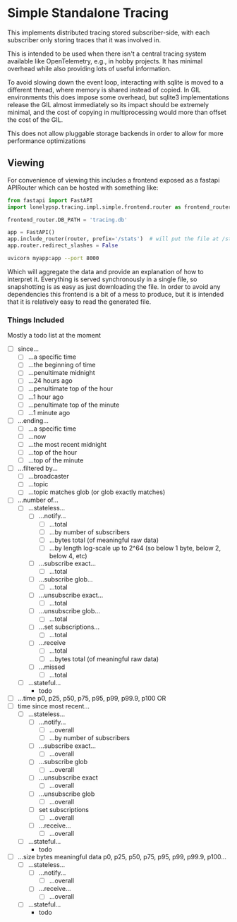 # Simple Standalone Tracing

This implements distributed tracing stored subscriber-side, with each subscriber
only storing traces that it was involved in.

This is intended to be used when there isn't a central tracing system available
like OpenTelemetry, e.g., in hobby projects. It has minimal overhead while also
providing lots of useful information.

To avoid slowing down the event loop, interacting with sqlite is moved to a
different thread, where memory is shared instead of copied. In GIL environments
this does impose some overhead, but sqlite3 implementations release the GIL
almost immediately so its impact should be extremely minimal, and the cost of
copying in multiprocessing would more than offset the cost of the GIL.

This does not allow pluggable storage backends in order to allow for more
performance optimizations

## Viewing

For convenience of viewing this includes a frontend exposed as a fastapi
APIRouter which can be hosted with something like:

```python
from fastapi import FastAPI
import lonelypsp.tracing.impl.simple.frontend.router as frontend_router

frontend_router.DB_PATH = 'tracing.db'

app = FastAPI()
app.include_router(router, prefix='/stats')  # will put the file at /stats/index.html
app.router.redirect_slashes = False
```

```bash
uvicorn myapp:app --port 8000
```

Which will aggregate the data and provide an explanation of how to interpret it.
Everything is served synchronously in a single file, so snapshotting is as easy
as just downloading the file. In order to avoid any dependencies this frontend
is a bit of a mess to produce, but it is intended that it is relatively easy to
read the generated file.

### Things Included

Mostly a todo list at the moment

- [ ] since...
  - [ ] ...a specific time
  - [ ] ...the beginning of time
  - [ ] ...penultimate midnight
  - [ ] ...24 hours ago
  - [ ] ...penultimate top of the hour
  - [ ] ...1 hour ago
  - [ ] ...penultimate top of the minute
  - [ ] ...1 minute ago
- [ ] ...ending...
  - [ ] ...a specific time
  - [ ] ...now
  - [ ] ...the most recent midnight
  - [ ] ...top of the hour
  - [ ] ...top of the minute
- [ ] ...filtered by...
  - [ ] ...broadcaster
  - [ ] ...topic
  - [ ] ...topic matches glob (or glob exactly matches)
- [ ] ...number of...
  - [ ] ...stateless...
    - [ ] ...notify...
      - [ ] ...total
      - [ ] ...by number of subscribers
      - [ ] ...bytes total (of meaningful raw data)
      - [ ] ...by length log-scale up to 2^64 (so below 1 byte, below 2, below 4, etc)
    - [ ] ...subscribe exact...
      - [ ] ...total
    - [ ] ...subscribe glob...
      - [ ] ...total
    - [ ] ...unsubscribe exact...
      - [ ] ...total
    - [ ] ...unsubscribe glob...
      - [ ] ...total
    - [ ] ...set subscriptions...
      - [ ] ...total
    - [ ] ...receive
      - [ ] ...total
      - [ ] ...bytes total (of meaningful raw data)
    - [ ] ...missed
      - [ ] ...total
  - [ ] ...stateful...
    - todo
- [ ] ...time p0, p25, p50, p75, p95, p99, p99.9, p100 OR
- [ ] time since most recent...
  - [ ] ...stateless...
    - [ ] ...notify...
      - [ ] ...overall
      - [ ] ...by number of subscribers
    - [ ] ...subscribe exact...
      - [ ] ...overall
    - [ ] ...subscribe glob
      - [ ] ...overall
    - [ ] ...unsubscribe exact
      - [ ] ...overall
    - [ ] ...unsubscribe glob
      - [ ] ...overall
    - [ ] set subscriptions
      - [ ] ...overall
    - [ ] ...receive...
      - [ ] ...overall
  - [ ] ...stateful...
    - todo
- [ ] ...size bytes meaningful data p0, p25, p50, p75, p95, p99, p99.9, p100...
  - [ ] ...stateless...
    - [ ] ...notify...
      - [ ] ...overall
    - [ ] ...receive...
      - [ ] ...overall
  - [ ] ...stateful...
    - todo
